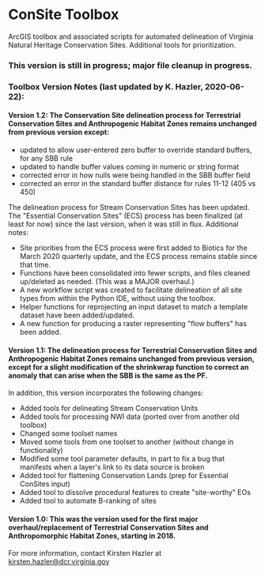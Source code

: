 # ConSite Toolbox
ArcGIS toolbox and associated scripts for automated delineation of Virginia Natural Heritage Conservation Sites. Additional tools for prioritization.

### This version is still in progress; major file cleanup in progress.

### Toolbox Version Notes (last updated by K. Hazler, 2020-06-22):
#### Version 1.2: The Conservation Site delineation process for Terrestrial Conservation Sites and Anthropogenic Habitat Zones remains unchanged from previous version except:
- updated to allow user-entered zero buffer to override standard buffers, for any SBB rule
- updated to handle buffer values coming in numeric or string format
- corrected error in how nulls were being handled in the SBB buffer field
- corrected an error in the standard buffer distance for rules 11-12 (405 vs 450)

The delineation process for Stream Conservation Sites has been updated. The "Essential Conservation Sites" (ECS) process has been finalized (at least for now) since the last version, when it was still in flux. 
Additional notes:
- Site priorities from the ECS process were first added to Biotics for the March 2020 quarterly update, and the ECS process remains stable since that time. 
- Functions have been consolidated into fewer scripts, and files cleaned up/deleted as needed. (This was a MAJOR overhaul.)
- A new workflow script was created to facilitate delineation of all site types from within the Python IDE, without using the toolbox.
- Helper functions for reprojecting an input dataset to match a template dataset have been added/updated.
- A new function for producing a raster representing "flow buffers" has been added.

#### Version 1.1: The delineation process for Terrestrial Conservation Sites and Anthropogenic Habitat Zones remains unchanged from previous version, except for a slight modification of the shrinkwrap function to correct an anomaly that can arise when the SBB is the same as the PF. 
In addition, this version incorporates the following changes:
- Added tools for delineating Stream Conservation Units
- Added tools for processing NWI data (ported over from another old toolbox)
- Changed some toolset names
- Moved some tools from one toolset to another (without change in functionality)
- Modified some tool parameter defaults, in part to fix a bug that manifests when a layer's link to its data source is broken
- Added tool for flattening Conservation Lands (prep for Essential ConSites input)
- Added tool to dissolve procedural features to create "site-worthy" EOs
- Added tool to automate B-ranking of sites

#### Version 1.0: This was the version used for the first major overhaul/replacement of Terrestrial Conservation Sites and Anthropomorphic Habitat Zones, starting in 2018.

For more information, contact Kirsten Hazler at kirsten.hazler@dcr.virginia.gov

